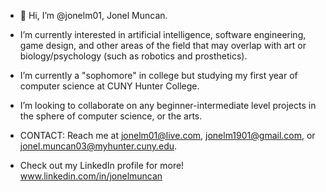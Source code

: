 - 👋 Hi, I’m @jonelm01, Jonel Muncan.
- I’m currently interested in artificial intelligence, software engineering, game design, and other areas 
  of the field that may overlap with art or biology/psychology (such as robotics and prosthetics).
  
- I’m currently a "sophomore" in college but studying my first year of computer science at CUNY Hunter College. 
- I’m looking to collaborate on any beginner-intermediate level projects in the sphere of computer science, or the arts.

- CONTACT: Reach me at jonelm01@live.com, jonelm1901@gmail.com, or jonel.muncan03@myhunter.cuny.edu.
- Check out my LinkedIn profile for more!  www.linkedin.com/in/jonelmuncan 
